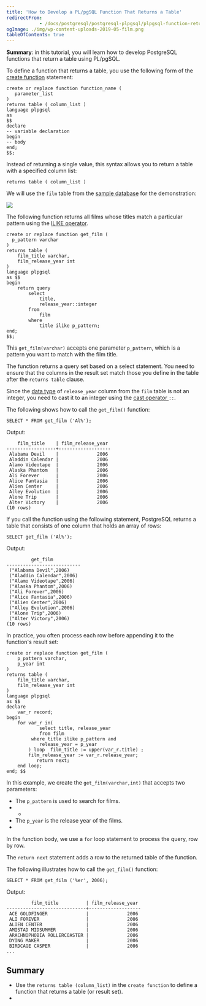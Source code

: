 ```yaml
---
title: 'How to Develop a PL/pgSQL Function That Returns a Table'
redirectFrom: 
            - /docs/postgresql/postgresql-plpgsql/plpgsql-function-returns-a-table/
ogImage: ./img/wp-content-uploads-2019-05-film.png
tableOfContents: true
---
```


**Summary**: in this tutorial, you will learn how to develop PostgreSQL functions that return a table using PL/pgSQL.



To define a function that returns a table, you use the following form of the [create function](https://www.postgresqltutorial.com/postgresql-plpgsql/postgresql-create-function/) statement:



```
create or replace function function_name (
   parameter_list
)
returns table ( column_list )
language plpgsql
as
$$
declare
-- variable declaration
begin
-- body
end;
$$;
```



Instead of returning a single value, this syntax allows you to return a table with a specified column list:



```
returns table ( column_list )
```



We will use the `film` table from the [sample database](https://www.postgresqltutorial.com/postgresql-getting-started/postgresql-sample-database/) for the demonstration:



![](./img/wp-content-uploads-2019-05-film.png)



The following function returns all films whose titles match a particular pattern using the [ILIKE operator](/docs/postgresql/postgresql-like).



```
create or replace function get_film (
  p_pattern varchar
)
returns table (
	film_title varchar,
	film_release_year int
)
language plpgsql
as $$
begin
	return query
		select
			title,
			release_year::integer
		from
			film
		where
			title ilike p_pattern;
end;
$$;
```



This `get_film(varchar)` accepts one parameter `p_pattern`, which is a pattern you want to match with the film title.



The function returns a query set based on a select statement. You need to ensure that the columns in the result set match those you define in the table after the `returns table` clause.



Since the [data type](/docs/postgresql/postgresql-data-types/) of `release_year` column from the `film` table is not an integer, you need to cast it to an integer using the [cast operator ](https://www.postgresqltutorial.com/postgresql-tutorial/postgresql-cast)`::`.



The following shows how to call the `get_film()` function:



```
SELECT * FROM get_film ('Al%');
```



Output:



```
    film_title    | film_release_year
------------------+-------------------
 Alabama Devil    |              2006
 Aladdin Calendar |              2006
 Alamo Videotape  |              2006
 Alaska Phantom   |              2006
 Ali Forever      |              2006
 Alice Fantasia   |              2006
 Alien Center     |              2006
 Alley Evolution  |              2006
 Alone Trip       |              2006
 Alter Victory    |              2006
(10 rows)
```



If you call the function using the following statement, PostgreSQL returns a table that consists of one column that holds an array of rows:



```
SELECT get_film ('Al%');
```



Output:



```
         get_film
---------------------------
 ("Alabama Devil",2006)
 ("Aladdin Calendar",2006)
 ("Alamo Videotape",2006)
 ("Alaska Phantom",2006)
 ("Ali Forever",2006)
 ("Alice Fantasia",2006)
 ("Alien Center",2006)
 ("Alley Evolution",2006)
 ("Alone Trip",2006)
 ("Alter Victory",2006)
(10 rows)
```



In practice, you often process each row before appending it to the function's result set:



```
create or replace function get_film (
	p_pattern varchar,
	p_year int
)
returns table (
	film_title varchar,
	film_release_year int
)
language plpgsql
as $$
declare
    var_r record;
begin
	for var_r in(
            select title, release_year
            from film
	     where title ilike p_pattern and
		    release_year = p_year
        ) loop  film_title := upper(var_r.title) ;
		film_release_year := var_r.release_year;
           return next;
	end loop;
end; $$
```



In this example, we create the `get_film(varchar,int)` that accepts two parameters:



- The `p_pattern` is used to search for films.
- -
- The `p_year` is the release year of the films.
- 


In the function body, we use a `for` loop statement to process the query, row by row.



The `return next` statement adds a row to the returned table of the function.



The following illustrates how to call the `get_film()` function:



```
SELECT * FROM get_film ('%er', 2006);
```



Output:



```
         film_title          | film_release_year
-----------------------------+-------------------
 ACE GOLDFINGER              |              2006
 ALI FOREVER                 |              2006
 ALIEN CENTER                |              2006
 AMISTAD MIDSUMMER           |              2006
 ARACHNOPHOBIA ROLLERCOASTER |              2006
 DYING MAKER                 |              2006
 BIRDCAGE CASPER             |              2006
...
```



## Summary



- Use the `returns table (column_list)` in the `create function` to define a function that returns a table (or result set).
- 
